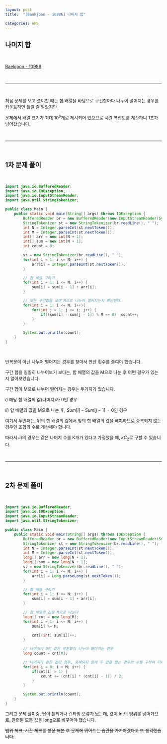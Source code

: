 ```yaml
---
layout: post
title:  "[Baekjoon - 10986] 나머지 합"

categories: APS
---
```


## 나머지 합

<br>

[Baekjoon - 10986](https://www.acmicpc.net/problem/10986)

<br>

***

<br>

처음 문제를 보고 풀이할 때는 합 배열을 바탕으로 구간합마다 나누어 떨어지는 경우를 카운트하면 풀릴 줄 알았지만

문제에서 배열 크기가 최대 $10^{6}$개로 제시되어 있으므로 시간 복잡도를 계산하니 1초가 넘어갔습니다.

<br>

***

<br>

## 1차 문제 풀이

<br>

```java
import java.io.BufferedReader;
import java.io.IOException;
import java.io.InputStreamReader;
import java.util.StringTokenizer;

public class Main {
    public static void main(String[] args) throws IOException {
        BufferedReader br = new BufferedReader(new InputStreamReader(System.in));
        StringTokenizer st = new StringTokenizer(br.readLine(), " ");
        int N = Integer.parseInt(st.nextToken());
        int M = Integer.parseInt(st.nextToken());
        int[] arr = new int[N + 1];
        int[] sum = new int[N + 1];
        int count = 0;

        st = new StringTokenizer(br.readLine(), " ");
        for(int i = 1; i <= N; i++) {
            arr[i] = Integer.parseInt(st.nextToken());
        }

        // 합 배열 구하기
        for(int i = 1; i <= N; i++) {
            sum[i] = sum[i - 1] + arr[i];
        }

        // 모든 구간합을 보며 M으로 나누어 떨어지는지 확인한다.
        for(int i = 1; i <= N; i++){
            for(int j = 1; j <= i; j++) {
                if((sum[i] - sum[j - 1]) % M == 0)  count++;
            }
        }

        System.out.println(count);
    }
}
```

<br>

반복문이 아닌 나누어 떨어지는 경우를 찾아서 연산 횟수를 줄여야 했습니다.

구간 합을 일일히 나누어보기 보다는, 합 배열의 값을 M으로 나눈 후 어떤 경우가 있는지 알아보았습니다.

구간 합이 M으로 나누어 떨어지는 경우는 두가지가 있습니다.

$i)$ 해당 합 배열의 값(나머지)가 $0$인 경우

$ii)$ 합 배열의 값을 M으로 나눈 후, $Sum[i] - Sum[j-1] = 0$인 경우

여기서 두번째는, 뒤의 합 배열의 값에서 앞의 합 배열의 값을 빼야하므로 중복되지 않는 경우인 조합의 수로 계산해야 합니다.

따라서 $ii)$의 경우는 같은 나머지 수를 K개가 있다고 가정했을 때, $kC_{2}$로 구할 수 있습니다.

<br>

***

<br>

## 2차 문제 풀이

<br>

```java
import java.io.BufferedReader;
import java.io.IOException;
import java.io.InputStreamReader;
import java.util.StringTokenizer;

public class Main {
    public static void main(String[] args) throws IOException {
        BufferedReader br = new BufferedReader(new InputStreamReader(System.in));
        StringTokenizer st = new StringTokenizer(br.readLine(), " ");
        int N = Integer.parseInt(st.nextToken());
        int M = Integer.parseInt(st.nextToken());
        long[] arr = new long[N + 1];
        long[] sum = new long[N + 1];
        st = new StringTokenizer(br.readLine(), " ");
        for(int i = 1; i <= N; i++) {
            arr[i] = Long.parseLong(st.nextToken());
        }

        // 합 배열 구하기
        for(int i = 1; i <= N; i++) {
            sum[i] = sum[i - 1] + arr[i];
        }

        // 합 배열의 값을 M으로 나눈다
        long[] cnt = new long[M];
        for(int i = 1; i <= N; i++) {
            sum[i] %= M;

            cnt[(int) sum[i]]++;
        }

        // 나머지가 0인 값은 부분합이 나누어 떨어지는 경우
        long count = cnt[0];

        // 나머지가 같은 값인 경우, 중복되지 않게 두 값을 뽑는 경우의 수를 구하여 더해준다.
        for(int i = 0; i < M; i++) {
            if(cnt[i] > 1) {
                count += (cnt[i] * (cnt[i] - 1)) / 2;
            }
        }

        System.out.println(count);
    }
}
```

그리고 문제 풀이중, 답이 틀리거나 런타임 오류가 났는데, 값이 Int의 범위를 넘어가므로, 관련된 모든 값을 long으로 바꾸어야 했습니다.

~~범위 체크, 시간 체크를 항상 해본 후 문제에 뛰어드는 습관을 가져야겠다고 또 생각했습니다.~~
